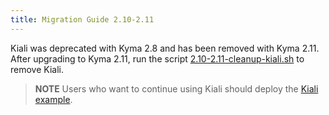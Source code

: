 ```yaml
---
title: Migration Guide 2.10-2.11
---
```


Kiali was deprecated with Kyma 2.8 and has been removed with Kyma 2.11. After upgrading to Kyma 2.11, run the script [2.10-2.11-cleanup-kiali.sh](./assets/2.10-2.11-cleanup-kiali.sh) to remove Kiali. 
> **NOTE** Users who want to continue using Kiali should deploy the [Kiali example](https://github.com/kyma-project/examples/tree/main/kiali).